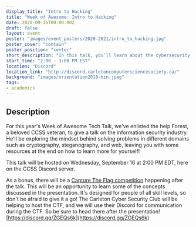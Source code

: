 ```yaml
---
display_title: "Intro to Hacking"
title: "Week of Awesome: Intro to Hacking"
date: 2020-09-16T00:00:00Z
draft: false
layout: event
poster: "images/event_posters/2020-2021/intro_to_hacking.jpg"
poster_cover: "contain"
poster_position: "center"
short_description: "In this talk, you'll learn about the cybersecurity industry, the world of cyber attacks, and how you can get involved."
start_time: "2:00 - 3:00 PM EST"
location: "Discord"
location_link: "http://discord.carletoncomputersciencesociety.ca/"
background: "images/orientation2018-min.jpeg"
tags:
- academics
---
```


## Description

For this year's Week of Awesome Tech Talk, we've enlisted the help Forest, a beloved CCSS veteran, to give a talk on the information security industry. He'll be exploring the mindset behind solving problems in different domains such as cryptography, steganography, and web, leaving you with some resources at the end on how to learn more for yourself! 

This talk will be hosted on Wednesday, September 16 at 2:00 PM EDT, here on the CCSS Discord server.

As a bonus, there will be a [Capture The Flag competition](http://localhost:1313/ccss-website/events/2020-2021/academic/2020-09-16-capture-the-flag-challenge/) happening after the talk. This will be an opportunity to learn some of the concepts discussed in the presentation. It's designed for people of all skill levels, so don't be afraid to give it a go! The Carleton Cyber Security Club will be helping to host the CTF, and we will use their Discord for communication during the CTF. So be sure to head there after the presentation! [https://discord.gg/ZGEQs6k](https://discord.gg/ZGEQs6k)

